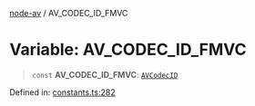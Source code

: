 [node-av](../globals.md) / AV\_CODEC\_ID\_FMVC

# Variable: AV\_CODEC\_ID\_FMVC

> `const` **AV\_CODEC\_ID\_FMVC**: [`AVCodecID`](../type-aliases/AVCodecID.md)

Defined in: [constants.ts:282](https://github.com/seydx/av/blob/f8631fc881b394300b1479f511d55cf1c370a87f/src/constants/constants.ts#L282)

